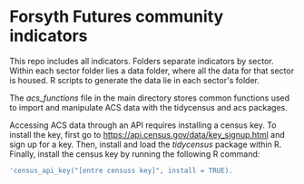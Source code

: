 # Forsyth Futures community indicators

This repo includes all indicators. Folders separate indicators by sector. Within each sector folder lies a data folder, where all the data for that sector is housed. R scripts to generate the data lie in each sector's folder.

The *acs_functions* file in the main directory stores common functions used to import and manipulate ACS data with the tidycensus and acs packages.

Accessing ACS data through an API requires installing a census key. To install the key, first go to https://api.census.gov/data/key_signup.html and sign up for a key. Then, install and load the *tidycensus* package within R. Finally, install the census key by running the following R command: 

```r
'census_api_key("[entre censuss key]", install = TRUE).
```